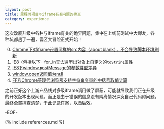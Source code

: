 ```yaml
---
layout: post
title: 里程碑项目与iframe有关问题的排查
category: experience
---
```


这次改版升级中各种与iframe有关的诡异问题，集中在上线前测试中大爆发，各种坑都趟了一遍，雷区大冒险正式开始！

0. [Chrome下对iframe设置同样的src内容（about:blank），不会导致脚本环境刷新](/posts/chrome-blank-iframe-refresh.html)
0. [IE8（包括以下）for..in无法遍历出对象上自定义的`toString`属性](/posts/tostring-cannot-be-iterated-in-ie.html)
0. [IE8下window.postMessage的参数类型差异](/posts/message-parameter-of-postmessage-in-ie.html)
0. [window.open返回值为null](/posts/window-open-return-null.html)
0. [FF和Chrome等现代浏览器支持字符串变量的中括号取值计算](/posts/use-brackets-to-get-char-in-string.html)

之前正好这个上游产品线对多级iframe调用做了屏蔽，可能就导致我们正在升级的开发版本出现问题。而正是由于错误的信息没有隔离情况深究自己代码的问题，最终全部排查清楚，于此记录在案，以备后效。

-EOF-

{% include references.md %}
